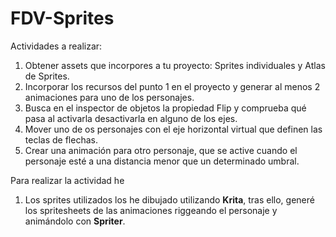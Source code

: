 # FDV-Sprites

Actividades a realizar:

1) Obtener assets que incorpores a tu proyecto: Sprites individuales y Atlas de Sprites.
2) Incorporar los recursos del punto 1 en el proyecto y generar al menos 2 animaciones para uno de los personajes.
3) Busca en el inspector de objetos la propiedad Flip y comprueba qué pasa al activarla desactivarla en alguno de los ejes.
4) Mover uno de os personajes con el eje horizontal virtual que definen las teclas de flechas.
5) Crear una animación para otro personaje, que se active cuando el personaje esté a una distancia menor que un determinado umbral.

Para realizar la actividad he 

1) Los sprites utilizados los he dibujado utilizando **Krita**, tras ello, generé los spritesheets de las animaciones riggeando el personaje y animándolo con **Spriter**. 
